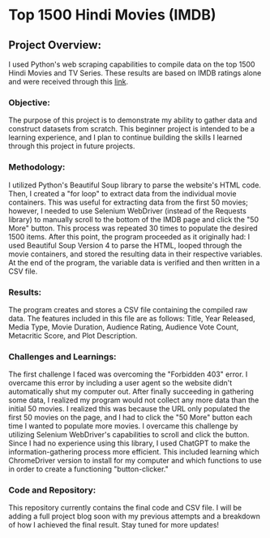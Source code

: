 # Top 1500 Hindi Movies (IMDB)

## Project Overview:
I used Python's web scraping capabilities to compile data on the top 1500 Hindi Movies and TV Series. These results are based on IMDB ratings alone and were received through this [link](https://www.imdb.com/search/title/?title_type=feature,tv_series&release_date=1950-01-01,2024-12-31&countries=IN&languages=hi). 

### Objective: 
The purpose of this project is to demonstrate my ability to gather data and construct datasets from scratch. This beginner project is intended to be a learning experience, and I plan to continue building the skills I learned through this project in future projects. 

### Methodology:
I utilized Python's Beautiful Soup library to parse the website's HTML code. Then, I created a "for loop" to extract data from the individual movie containers. This was useful for extracting data from the first 50 movies; however, I needed to use Selenium WebDriver (instead of the Requests library) to manually scroll to the bottom of the IMDB page and click the "50 More" button. This process was repeated 30 times to populate the desired 1500 items. After this point, the program proceeded as it originally had: I used Beautiful Soup Version 4 to parse the HTML, looped through the movie containers, and stored the resulting data in their respective variables. At the end of the program, the variable data is verified and then written in a CSV file.

### Results:
The program creates and stores a CSV file containing the compiled raw data. The features included in this file are as follows: Title, Year Released, Media Type, Movie Duration, Audience Rating, Audience Vote Count, Metacritic Score, and Plot Description.

### Challenges and Learnings:
The first challenge I faced was overcoming the "Forbidden 403" error. I overcame this error by including a user agent so the website didn't automatically shut my computer out. After finally succeeding in gathering some data, I realized my program would not collect any more data than the initial 50 movies. I realized this was because the URL only populated the first 50 movies on the page, and I had to click the "50 More" button each time I wanted to populate more movies. I overcame this challenge by utilizing Selenium WebDriver's capabilities to scroll and click the button. Since I had no experience using this library, I used ChatGPT to make the information-gathering process more efficient. This included learning which ChromeDriver version to install for my computer and which functions to use in order to create a functioning "button-clicker." 

### Code and Repository:
This repository currently contains the final code and CSV file. I will be adding a full project blog soon with my previous attempts and a breakdown of how I achieved the final result. Stay tuned for more updates!
